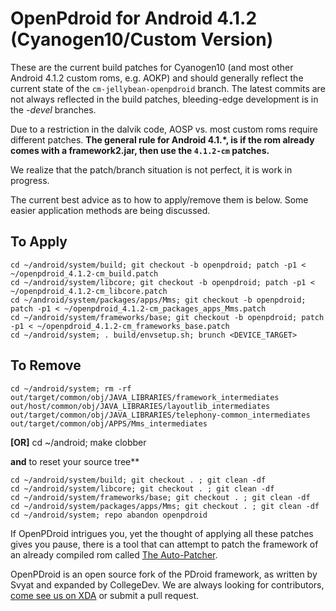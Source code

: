 OpenPdroid for Android 4.1.2 (Cyanogen10/Custom Version)
===============================


These are the current build patches for Cyanogen10 (and most other Android 4.1.2 custom roms, e.g. AOKP) and should generally reflect the current state of the ```cm-jellybean-openpdroid``` branch.
The latest commits are not always reflected in the build patches, bleeding-edge development is in the _-devel_ branches.

Due to a restriction in the dalvik code, AOSP vs. most custom roms require different patches. **The general rule for Android 4.1.*, is if the rom already comes with a framework2.jar, then use the ```4.1.2-cm``` patches.** 

We realize that the patch/branch situation is not perfect, it is work in progress.

The current best advice as to how to apply/remove them is below. Some easier application methods are being discussed.

To Apply
--------------
	cd ~/android/system/build; git checkout -b openpdroid; patch -p1 < ~/openpdroid_4.1.2-cm_build.patch
	cd ~/android/system/libcore; git checkout -b openpdroid; patch -p1 < ~/openpdroid_4.1.2-cm_libcore.patch
	cd ~/android/system/packages/apps/Mms; git checkout -b openpdroid; patch -p1 < ~/openpdroid_4.1.2-cm_packages_apps_Mms.patch
	cd ~/android/system/frameworks/base; git checkout -b openpdroid; patch -p1 < ~/openpdroid_4.1.2-cm_frameworks_base.patch
	cd ~/android/system; . build/envsetup.sh; brunch <DEVICE_TARGET>


To Remove
--------------
	cd ~/android/system; rm -rf out/target/common/obj/JAVA_LIBRARIES/framework_intermediates out/host/common/obj/JAVA_LIBRARIES/layoutlib_intermediates out/target/common/obj/JAVA_LIBRARIES/telephony-common_intermediates out/target/common/obj/APPS/Mms_intermediates

**[OR]** 	cd ~/android; make clobber

**and** to reset your source tree**

	cd ~/android/system/build; git checkout . ; git clean -df
	cd ~/android/system/libcore; git checkout . ; git clean -df
	cd ~/android/system/frameworks/base; git checkout . ; git clean -df
	cd ~/android/system/packages/apps/Mms; git checkout . ; git clean -df
	cd ~/android/system; repo abandon openpdroid

If OpenPDroid intrigues you, yet the thought of applying all these patches gives you
pause, there is a tool that can attempt to patch the framework of an already compiled
rom called [The Auto-Patcher](http://forum.xda-developers.com/showthread.php?p=32155918#post32155918). 


OpenPDroid is an open source fork of the PDroid framework, as written by Svyat and expanded by CollegeDev. We are always looking for contributors, [come see us on XDA](http://forum.xda-developers.com/showthread.php?t=2098156) or submit a pull request.
